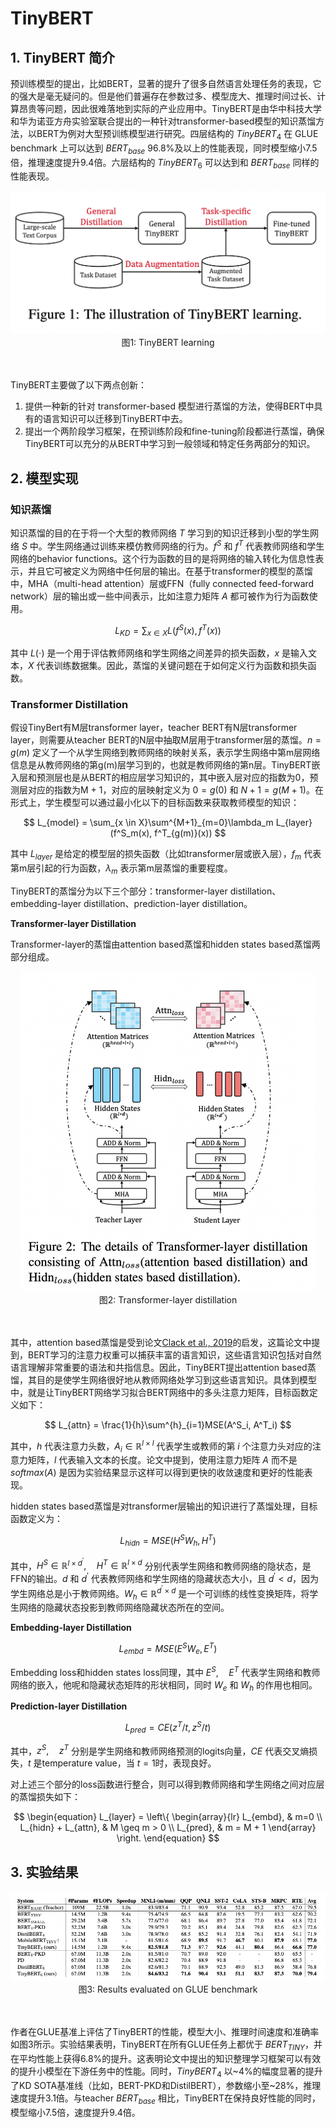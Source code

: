 # TinyBERT

## 1. TinyBERT 简介

预训练模型的提出，比如BERT，显著的提升了很多自然语言处理任务的表现，它的强大是毫无疑问的。但是他们普遍存在参数过多、模型庞大、推理时间过长、计算昂贵等问题，因此很难落地到实际的产业应用中。TinyBERT是由华中科技大学和华为诺亚方舟实验室联合提出的一种针对transformer-based模型的知识蒸馏方法，以BERT为例对大型预训练模型进行研究。四层结构的 $TinyBERT_{4}$ 在 GLUE benchmark 上可以达到 $BERT_{base}$ 96.8%及以上的性能表现，同时模型缩小7.5倍，推理速度提升9.4倍。六层结构的 $TinyBERT_{6}$ 可以达到和 $BERT_{base}$ 同样的性能表现。

<center><img src="https://github.com/ZhangHandi/images-for-paddledocs/blob/main/images/slim/TinyBERT/TinyBERT%20learning.png?raw=true" alt="TinyBERT learning" style="zoom:70%;" /><br>图1: TinyBERT learning</br></center><br></br>

TinyBERT主要做了以下两点创新：

1. 提供一种新的针对 transformer-based 模型进行蒸馏的方法，使得BERT中具有的语言知识可以迁移到TinyBERT中去。
2. 提出一个两阶段学习框架，在预训练阶段和fine-tuning阶段都进行蒸馏，确保TinyBERT可以充分的从BERT中学习到一般领域和特定任务两部分的知识。

## 2. 模型实现

### 知识蒸馏

知识蒸馏的目的在于将一个大型的教师网络 $T$ 学习到的知识迁移到小型的学生网络 $S$ 中。学生网络通过训练来模仿教师网络的行为。$f^S$ 和 $f^T$ 代表教师网络和学生网络的behavior functions。这个行为函数的目的是将网络的输入转化为信息性表示，并且它可被定义为网络中任何层的输出。在基于transformer的模型的蒸馏中，MHA（multi-head attention）层或FFN（fully connected feed-forward network）层的输出或一些中间表示，比如注意力矩阵 $A$ 都可被作为行为函数使用。


$$
L_{KD} = \sum_{x \in X}L(f^S(x), f^T(x))
$$


其中 $L(\cdot)$ 是一个用于评估教师网络和学生网络之间差异的损失函数，$x$ 是输入文本，$X$ 代表训练数据集。因此，蒸馏的关键问题在于如何定义行为函数和损失函数。

### Transformer Distillation

假设TinyBert有M层transformer layer，teacher BERT有N层transformer layer，则需要从teacher BERT的N层中抽取M层用于transformer层的蒸馏。$n = g(m)$ 定义了一个从学生网络到教师网络的映射关系，表示学生网络中第m层网络信息是从教师网络的第g(m)层学习到的，也就是教师网络的第n层。TinyBERT嵌入层和预测层也是从BERT的相应层学习知识的，其中嵌入层对应的指数为0，预测层对应的指数为M + 1，对应的层映射定义为 $0 = g(0)$ 和 $N + 1 = g(M + 1)$。在形式上，学生模型可以通过最小化以下的目标函数来获取教师模型的知识：


$$
L_{model} = \sum_{x \in X}\sum^{M+1}_{m=0}\lambda_m L_{layer}(f^S_m(x), f^T_{g(m)}(x))
$$


其中 $L_{layer}$ 是给定的模型层的损失函数（比如transformer层或嵌入层），$f_m$ 代表第m层引起的行为函数，$\lambda_{m}$ 表示第m层蒸馏的重要程度。

TinyBERT的蒸馏分为以下三个部分：transformer-layer distillation、embedding-layer distillation、prediction-layer distillation。

**Transformer-layer Distillation**

Transformer-layer的蒸馏由attention based蒸馏和hidden states based蒸馏两部分组成。

<center><img src="https://github.com/ZhangHandi/images-for-paddledocs/blob/main/images/slim/TinyBERT/Transformer-layer%20distillation.png?raw=true" alt="Transformer-layer distillation" style="zoom:50%;" /><br>图2: Transformer-layer distillation<br/></center><br></br>

其中，attention based蒸馏是受到论文[Clack et al., 2019](https://arxiv.org/pdf/1906.04341.pdf)的启发，这篇论文中提到，BERT学习的注意力权重可以捕获丰富的语言知识，这些语言知识包括对自然语言理解非常重要的语法和共指信息。因此，TinyBERT提出attention based蒸馏，其目的是使学生网络很好地从教师网络处学习到这些语言知识。具体到模型中，就是让TinyBERT网络学习拟合BERT网络中的多头注意力矩阵，目标函数定义如下：


$$
L_{attn} = \frac{1}{h}\sum^{h}_{i=1}MSE(A^S_i, A^T_i)
$$


其中，$h$ 代表注意力头数，$A_i \in \mathbb{R}^{l\times l}$ 代表学生或教师的第 $i$ 个注意力头对应的注意力矩阵，$l$ 代表输入文本的长度。论文中提到，使用注意力矩阵 $A$ 而不是 $softmax(A)$ 是因为实验结果显示这样可以得到更快的收敛速度和更好的性能表现。

hidden states based蒸馏是对transformer层输出的知识进行了蒸馏处理，目标函数定义为：


$$
L_{hidn} = MSE(H^SW_h, H^T)
$$


其中，$H^S \in \mathbb{R}^{l \times d^{'}},\quad H^T \in \mathbb{R}^{l \times d}$ 分别代表学生网络和教师网络的隐状态，是FFN的输出。$d$ 和 $d^{'}$ 代表教师网络和学生网络的隐藏状态大小，且 $d^{'} < d$，因为学生网络总是小于教师网络。$W_h \in \mathbb{R}^{d^{'} \times d}$ 是一个可训练的线性变换矩阵，将学生网络的隐藏状态投影到教师网络隐藏状态所在的空间。

**Embedding-layer Distillation**


$$
L_{embd} = MSE(E^SW_e, E^T)
$$


Embedding loss和hidden states loss同理，其中 $E^S,\quad E^T$ 代表学生网络和教师网络的嵌入，他呢和隐藏状态矩阵的形状相同，同时 $W_e$ 和 $W_h$ 的作用也相同。

**Prediction-layer Distillation**


$$
L_{pred} = CE(z^T/t, z^S/t)
$$


其中，$z^S, \quad z^T$ 分别是学生网络和教师网络预测的logits向量，$CE$ 代表交叉熵损失，$t$ 是temperature value，当 $t = 1$时，表现良好。

对上述三个部分的loss函数进行整合，则可以得到教师网络和学生网络之间对应层的蒸馏损失如下：


$$
\begin{equation}
L_{layer} = 
\left\{
			\begin{array}{lr}
			L_{embd}, & m=0 \\
			L_{hidn} + L_{attn}, & M \geq m > 0 \\
			L_{pred}, & m = M + 1
			\end{array}
\right.
\end{equation}
$$


## 3. 实验结果

<center><img src="https://github.com/ZhangHandi/images-for-paddledocs/blob/main/images/slim/TinyBERT/result%20on%20GLUE.png?raw=true" alt="result on GLUE" /><br>图3: Results evaluated on GLUE benchmark</br></center><br></br>

作者在GLUE基准上评估了TinyBERT的性能，模型大小、推理时间速度和准确率如图3所示。实验结果表明，TinyBERT在所有GLUE任务上都优于 $BERT_{TINY}$，并在平均性能上获得6.8%的提升。这表明论文中提出的知识整理学习框架可以有效的提升小模型在下游任务中的性能。同时，$TinyBERT_4$ 以~4%的幅度显著的提升了KD SOTA基准线（比如，BERT-PKD和DistilBERT），参数缩小至~28%，推理速度提升3.1倍。与teacher $BERT_{base}$ 相比，TinyBERT在保持良好性能的同时，模型缩小7.5倍，速度提升9.4倍。
